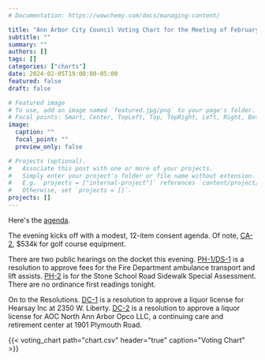 ```yaml
---
# Documentation: https://wowchemy.com/docs/managing-content/

title: "Ann Arbor City Council Voting Chart for the Meeting of February 5, 2024"
subtitle: ""
summary: ""
authors: []
tags: []
categories: ["charts"]
date: 2024-02-05T19:00:00-05:00
featured: false
draft: false

# Featured image
# To use, add an image named `featured.jpg/png` to your page's folder.
# Focal points: Smart, Center, TopLeft, Top, TopRight, Left, Right, BottomLeft, Bottom, BottomRight.
image:
  caption: ""
  focal_point: ""
  preview_only: false

# Projects (optional).
#   Associate this post with one or more of your projects.
#   Simply enter your project's folder or file name without extension.
#   E.g. `projects = ["internal-project"]` references `content/project/deep-learning/index.md`.
#   Otherwise, set `projects = []`.
projects: []
---
```


Here's the [agenda](https://a2gov.legistar.com/MeetingDetail.aspx?ID=1141231&GUID=181C1BAF-EFAE-4F78-9B9C-CA9142D298C7&Options=&Search=).

The evening kicks off with a modest, 12-item consent agenda. Of note, [CA-2](https://a2gov.legistar.com/LegislationDetail.aspx?ID=6495939&GUID=336BA872-01E5-4AF4-964E-EA0A6E303930&Options=&Search=), $534k for golf course equipment.

There are two public hearings on the docket this evening. [PH-1/DS-1](https://a2gov.legistar.com/LegislationDetail.aspx?ID=6495943&GUID=D27032FE-8CB8-41CF-8070-A1C01BFB655E&Options=&Search=) is a resolution to approve fees for the Fire Department ambulance transport and lift assists. [PH-2](https://a2gov.legistar.com/LegislationDetail.aspx?ID=6496034&GUID=1ADFAFEF-67BC-4FAA-BDC8-5B17F8469D2B&Options=&Search=) is for the Stone School Road Sidewalk Special Assessment. There are no ordinance first readings tonight.

On to the Resolutions. [DC-1](https://a2gov.legistar.com/LegislationDetail.aspx?ID=6498183&GUID=DF2EE7D1-2FFE-4136-9992-47ED031C0452&Options=&Search=) is a resolution to approve a liquor license for Hearsay Inc at 2350 W. Liberty. [DC-2](https://a2gov.legistar.com/LegislationDetail.aspx?ID=6498182&GUID=2C139508-F524-4255-B93A-98EC222C261F&Options=&Search=) is a resolution to approve a liquor license for AOC North Ann Arbor Opco LLC, a continuing care and retirement center at 1901 Plymouth Road.

{{< voting_chart path="chart.csv" header="true" caption="Voting Chart" >}}

